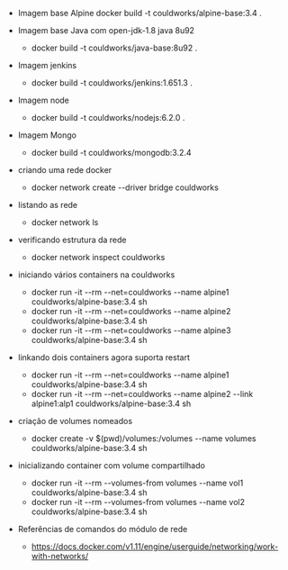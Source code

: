 - Imagem base Alpine
docker build -t couldworks/alpine-base:3.4 .

- Imagem base Java com open-jdk-1.8 java 8u92
  - docker build -t couldworks/java-base:8u92 .

- Imagem jenkins
  - docker build -t couldworks/jenkins:1.651.3 .

- Imagem node
  - docker build -t couldworks/nodejs:6.2.0 .

- Imagem Mongo
  - docker build -t couldworks/mongodb:3.2.4
  
- criando uma rede docker
  - docker network create --driver bridge couldworks

- listando as rede
  - docker network ls

- verificando estrutura da rede
  - docker network inspect couldworks

- iniciando vários containers na couldworks
  - docker run -it --rm --net=couldworks --name alpine1 couldworks/alpine-base:3.4 sh
  - docker run -it --rm --net=couldworks --name alpine2 couldworks/alpine-base:3.4 sh
  - docker run -it --rm --net=couldworks --name alpine3 couldworks/alpine-base:3.4 sh

- linkando dois containers agora suporta restart
  - docker run -it --rm --net=couldworks --name alpine1 couldworks/alpine-base:3.4 sh
  - docker run -it --rm --net=couldworks --name alpine2 --link alpine1:alp1 couldworks/alpine-base:3.4 sh

- criação de volumes nomeados
  - docker create -v $(pwd)/volumes:/volumes --name volumes couldworks/alpine-base:3.4 sh

- inicializando container com volume compartilhado
  - docker run -it --rm --volumes-from volumes --name vol1 couldworks/alpine-base:3.4 sh
  - docker run -it --rm --volumes-from volumes --name vol2 couldworks/alpine-base:3.4 sh

- Referências de comandos do módulo de rede
  - https://docs.docker.com/v1.11/engine/userguide/networking/work-with-networks/  
